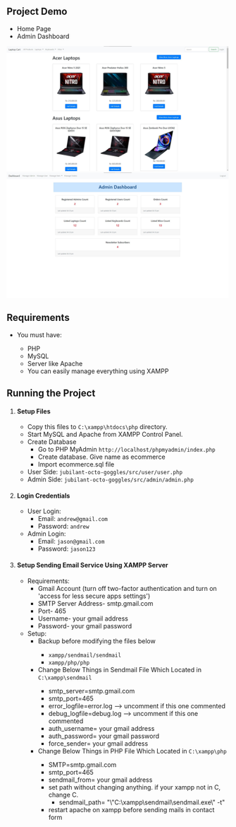 <h2>Project Demo</h2>
  <ul>
    <li>Home Page</li>
    <li>Admin Dashboard</li>
  </ul>
<img src = "https://github.com/saputhebeast/jubilant-octo-goggles/blob/main/demo/home.jpg">
<img src = "https://github.com/saputhebeast/jubilant-octo-goggles/blob/main/demo/admin.jpg">

<h2>Requirements</h2>
<ul>
  <li>You must have: </li>
  <ul>
      <li>PHP</li>
      <li>MySQL</li>
      <li>Server like Apache</li>
      <li>You can easily manage everything using XAMPP</li>
  </ul>
</ul>

<h2>Running the Project</h2>
<ol>
    <li>
        <h4>Setup Files</h4>
        <ul>
          <li>Copy this files to <code>C:\xampp\htdocs\php</code> directory.</li>
          <li>Start MySQL and Apache from XAMPP Control Panel.</li>
          <li>Create Database
            <ul>
                <li>Go to PHP MyAdmin <code>http://localhost/phpmyadmin/index.php</code></li>
                <li>Create database. Give name as ecommerce</li>
                <li>Import ecommerce.sql file</li>
            </ul>
          </li>
          <li>User Side: <code>jubilant-octo-goggles/src/user/user.php</code></li>
          <li>Admin Side: <code>jubilant-octo-goggles/src/admin/admin.php</code></li>
        </ul>
    </li>
    <li>
        <h4>Login Credentials</h4>
        <ul>
            <li>User Login: 
                <ul>
                    <li>Email: <code>andrew@gmail.com</code></li>
                    <li>Password: <code>andrew</code></li>
                </ul>
            </li>
            <li>Admin Login: 
                <ul>
                    <li>Email: <code>jason@gmail.com</code></li>
                    <li>Password: <code>jason123</code></li>
                </ul>
            </li>
        </ul>
    </li>
    <li>
        <h4>Setup Sending Email Service Using XAMPP Server</h4>
        <ul>
            <li>Requirements: 
                <ul>
                    <li>Gmail Account (turn off two-factor authentication and turn on 'access for less secure apps settings')</li>
                    <li>SMTP Server Address- smtp.gmail.com</li>
                    <li>Port- 465</li>
                    <li>Username- your gmail address</li>
                    <li>Password- your gmail password</li>
                </ul>
            </li>
            <li>Setup:
                <ul>
                    <li>Backup before modifying the files below</li>
                    <ul>
                        <li><code>xampp/sendmail/sendmail</code></li>
                        <li><code>xampp/php/php</code></li>
                    </ul>
                </ul>
                <ul>
                    <li>Change Below Things in Sendmail File Which Located in <code>C:\xampp\sendmail</code></li>
                    <ul>
                        <li>smtp_server=smtp.gmail.com</li>
                        <li>smtp_port=465</li>
                        <li>error_logfile=error.log --> uncomment if this one commented</li>
                        <li>debug_logfile=debug.log --> uncomment if this one commented</li>
                        <li>auth_username= your gmail address</li>
                        <li>auth_password= your gmail password</li>
                        <li>force_sender= your gmail address</li>
                    </ul>
                </ul>
                <ul>
                    <li>Change Below Things in PHP File Which Located in <code>C:\xampp\php</code></li>
                    <ul>
                        <li>SMTP=smtp.gmail.com</li>
                        <li>smtp_port=465</li>
                        <li>sendmail_from= your gmail address</li>
                        <li>set path without changing anything. if your xampp not in C, change C.
                            <ul>
                                <li>sendmail_path= "\"C:\xampp\sendmail\sendmail.exe\" -t"</li>
                            </ul>
                        </li>
                        <li>restart apache on xampp before sending mails in contact form</li>
                </ul>
            </li>
        </ul>
    </li>
</ol>






